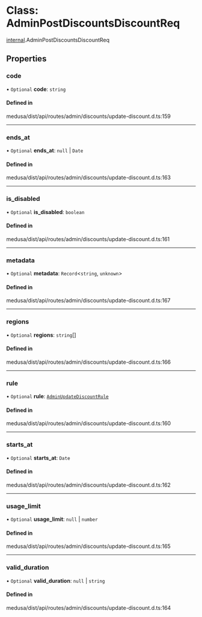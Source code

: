 # Class: AdminPostDiscountsDiscountReq

[internal](../modules/internal-7.md).AdminPostDiscountsDiscountReq

## Properties

### code

• `Optional` **code**: `string`

#### Defined in

medusa/dist/api/routes/admin/discounts/update-discount.d.ts:159

___

### ends\_at

• `Optional` **ends\_at**: ``null`` \| `Date`

#### Defined in

medusa/dist/api/routes/admin/discounts/update-discount.d.ts:163

___

### is\_disabled

• `Optional` **is\_disabled**: `boolean`

#### Defined in

medusa/dist/api/routes/admin/discounts/update-discount.d.ts:161

___

### metadata

• `Optional` **metadata**: `Record`<`string`, `unknown`\>

#### Defined in

medusa/dist/api/routes/admin/discounts/update-discount.d.ts:167

___

### regions

• `Optional` **regions**: `string`[]

#### Defined in

medusa/dist/api/routes/admin/discounts/update-discount.d.ts:166

___

### rule

• `Optional` **rule**: [`AdminUpdateDiscountRule`](internal-7.AdminUpdateDiscountRule.md)

#### Defined in

medusa/dist/api/routes/admin/discounts/update-discount.d.ts:160

___

### starts\_at

• `Optional` **starts\_at**: `Date`

#### Defined in

medusa/dist/api/routes/admin/discounts/update-discount.d.ts:162

___

### usage\_limit

• `Optional` **usage\_limit**: ``null`` \| `number`

#### Defined in

medusa/dist/api/routes/admin/discounts/update-discount.d.ts:165

___

### valid\_duration

• `Optional` **valid\_duration**: ``null`` \| `string`

#### Defined in

medusa/dist/api/routes/admin/discounts/update-discount.d.ts:164
